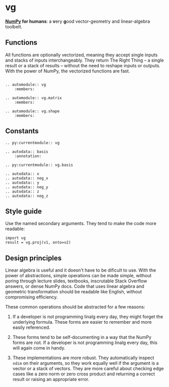 vg
==

**[NumPy][] for humans**: a **v**ery **g**ood vector-geometry and
linear-algebra toolbelt.

[numpy]: https://www.numpy.org/


Functions
---------

All functions are optionally vectorized, meaning they accept single inputs and
stacks of inputs interchangeably. They return The Right Thing &ndash; a single
result or a stack of results &ndash; without the need to reshape inputs or
outputs. With the power of NumPy, the vectorized functions are fast.

```eval_rst

.. automodule:: vg
    :members:

.. automodule:: vg.matrix
    :members:

.. automodule:: vg.shape
    :members:

```


Constants
---------

```eval_rst
.. py:currentmodule:: vg

.. autodata:: basis
    :annotation:

.. py:currentmodule:: vg.basis

.. autodata:: x
.. autodata:: neg_x
.. autodata:: y
.. autodata:: neg_y
.. autodata:: z
.. autodata:: neg_z

```


Style guide
-----------

Use the named secondary arguments. They tend to make the code more readable:

    import vg
    result = vg.proj(v1, onto=v2)


Design principles
-----------------

Linear algebra is useful and it doesn't have to be dificult to use. With the
power of abstractions, simple operations can be made simple, without poring
through lecture slides, textbooks, inscrutable Stack Overflow answers, or
dense NumPy docs. Code that uses linear algebra and geometric transformation
should be readable like English, without compromising efficiency.

These common operations should be abstracted for a few reasons:

1. If a developer is not programming linalg every day, they might forget the
   underlying formula. These forms are easier to remember and more easily
   referenced.

2. These forms tend to be self-documenting in a way that the NumPy forms are
   not. If a developer is not programming linalg every day, this will again
   come in handy.

3. These implementations are more robust. They automatically inspect `ndim`
   on their arguments, so they work equally well if the argument is a vector
   or a stack of vectors. They are more careful about checking edge cases
   like a zero norm or zero cross product and returning a correct result
   or raising an appropriate error.
